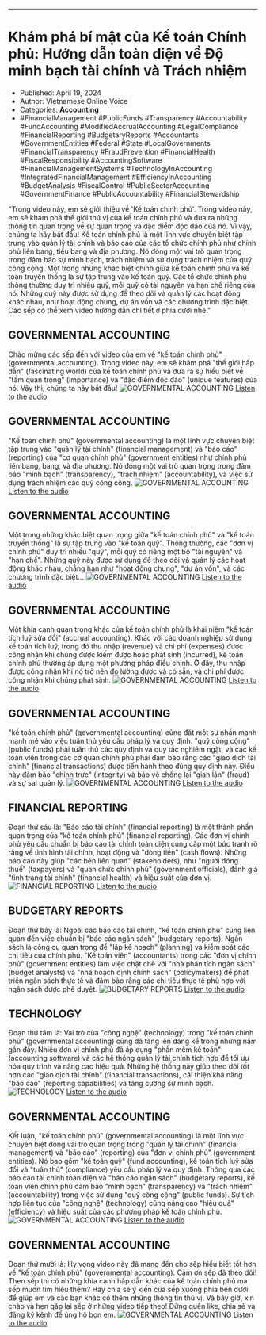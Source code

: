 
---

# Khám phá bí mật của Kế toán Chính phủ: Hướng dẫn toàn diện về Độ minh bạch tài chính và Trách nhiệm

- Published: April 19, 2024
- Author: Vietnamese Online Voice
- Categories: **Accounting**
- #FinancialManagement #PublicFunds #Transparency #Accountability #FundAccounting #ModifiedAccrualAccounting #LegalCompliance #FinancialReporting #BudgetaryReports #Accountants #GovernmentEntities #Federal #State #LocalGovernments #FinancialTransparency #FraudPrevention #FinancialHealth #FiscalResponsibility #AccountingSoftware #FinancialManagementSystems #TechnologyInAccounting #IntegratedFinancialManagement #EfficiencyInAccounting #BudgetAnalysis #FiscalControl #PublicSectorAccounting #GovernmentFinance #PublicAccountability #FinancialStewardship

"Trong video này, em sẽ giới thiệu về 'Kế toán chính phủ'. Trong video này, em sẽ khám phá thế giới thú vị của kế toán chính phủ và đưa ra những thông tin quan trọng về sự quan trọng và đặc điểm độc đáo của nó. Vì vậy, chúng ta hãy bắt đầu! Kế toán chính phủ là một lĩnh vực chuyên biệt tập trung vào quản lý tài chính và báo cáo của các tổ chức chính phủ như chính phủ liên bang, tiểu bang và địa phương. Nó đóng một vai trò quan trọng trong đảm bảo sự minh bạch, trách nhiệm và sử dụng trách nhiệm của quỹ công cộng. Một trong những khác biệt chính giữa kế toán chính phủ và kế toán truyền thống là sự tập trung vào kế toán quỹ. Các tổ chức chính phủ thông thường duy trì nhiều quỹ, mỗi quỹ có tài nguyên và hạn chế riêng của nó. Những quỹ này được sử dụng để theo dõi và quản lý các hoạt động khác nhau, như hoạt động chung, dự án vốn và các chương trình đặc biệt. Các sếp có thể xem video hướng dẫn chi tiết ở phía dưới nhé."


## GOVERNMENTAL ACCOUNTING

Chào mừng các sếp đến với video của em về "kế toán chính phủ" (governmental accounting). Trong video này, em sẽ khám phá "thế giới hấp dẫn" (fascinating world) của kế toán chính phủ và đưa ra sự hiểu biết về "tầm quan trọng" (importance) và "đặc điểm độc đáo" (unique features) của nó. Vậy thì, chúng ta hãy bắt đầu!
![GOVERNMENTAL ACCOUNTING](https://http-archiver-apis-production-80.schnworks.com/storage/images/transitions/2024-04-19/transition--6900082173-Montserrat-SemiBold-303F9F.jpg)
[Listen to the audio](https://http-archiver-apis-production-80.schnworks.com/storage/audio/file-8739350447.mp3)



## GOVERNMENTAL ACCOUNTING

"Kế toán chính phủ" (governmental accounting) là một lĩnh vực chuyên biệt tập trung vào "quản lý tài chính" (financial management) và "báo cáo" (reporting) của "cơ quan chính phủ" (government entities) như chính phủ liên bang, bang, và địa phương. Nó đóng một vai trò quan trọng trong đảm bảo "minh bạch" (transparency), "trách nhiệm" (accountability), và việc sử dụng trách nhiệm các quỹ công cộng.
![GOVERNMENTAL ACCOUNTING](https://http-archiver-apis-production-80.schnworks.com/storage/images/transitions/2024-04-19/transition--18948398929-Montserrat-Medium-303F9F.jpg)
[Listen to the audio](https://http-archiver-apis-production-80.schnworks.com/storage/audio/file-8237422872.mp3)



## GOVERNMENTAL ACCOUNTING

Một trong những khác biệt quan trọng giữa "kế toán chính phủ" và "kế toán truyền thống" là sự tập trung vào "kế toán quỹ". Thông thường, các "đơn vị chính phủ" duy trì nhiều "quỹ", mỗi quỹ có riêng một bộ "tài nguyên" và "hạn chế". Những quỹ này được sử dụng để theo dõi và quản lý các hoạt động khác nhau, chẳng hạn như "hoạt động chung", "dự án vốn", và các chương trình đặc biệt...
![GOVERNMENTAL ACCOUNTING](https://http-archiver-apis-production-80.schnworks.com/storage/images/transitions/2024-04-19/transition--6308266010-Montserrat-Thin-004895.jpg)
[Listen to the audio](https://http-archiver-apis-production-80.schnworks.com/storage/audio/file-38825888884.mp3)



## GOVERNMENTAL ACCOUNTING

Một khía cạnh quan trọng khác của kế toán chính phủ là khái niệm "kế toán tích luỹ sửa đổi" (accrual accounting). Khác với các doanh nghiệp sử dụng kế toán tích luỹ, trong đó thu nhập (revenue) và chi phí (expenses) được công nhận khi chúng được kiếm được hoặc phát sinh (incurred), kế toán chính phủ thường áp dụng một phương pháp điều chỉnh. Ở đây, thu nhập được công nhận khi nó trở nên đo lường được và có sẵn, và chi phí được công nhận khi chúng phát sinh.
![GOVERNMENTAL ACCOUNTING](https://http-archiver-apis-production-80.schnworks.com/storage/images/transitions/2024-04-19/transition--1123261055-Montserrat-Black-1A237E.jpg)
[Listen to the audio](https://http-archiver-apis-production-80.schnworks.com/storage/audio/file-30822765234.mp3)



## GOVERNMENTAL ACCOUNTING

"kế toán chính phủ" (governmental accounting) cũng đặt một sự nhấn mạnh mạnh mẽ vào việc tuân thủ yêu cầu pháp lý và quy định. "quỹ công cộng" (public funds) phải tuân thủ các quy định và quy tắc nghiêm ngặt, và các kế toán viên trong các cơ quan chính phủ phải đảm bảo rằng các "giao dịch tài chính" (financial transactions) được tiến hành theo đúng quy định này. Điều này đảm bảo "chính trực" (integrity) và bảo vệ chống lại "gian lận" (fraud) và sự sai quản lý.
![GOVERNMENTAL ACCOUNTING](https://http-archiver-apis-production-80.schnworks.com/storage/images/transitions/2024-04-19/transition-12893952134-Montserrat-Medium-673AB7.jpg)
[Listen to the audio](https://http-archiver-apis-production-80.schnworks.com/storage/audio/file-48516681993.mp3)



## FINANCIAL REPORTING

Đoạn thứ sáu là: "Báo cáo tài chính" (financial reporting) là một thành phần quan trọng của "kế toán chính phủ" (financial reporting). Các đơn vị chính phủ yêu cầu chuẩn bị báo cáo tài chính toàn diện cung cấp một bức tranh rõ ràng về tình hình tài chính, hoạt động và "dòng tiền" (cash flows). Những báo cáo này giúp "các bên liên quan" (stakeholders), như "người đóng thuế" (taxpayers) và "quan chức chính phủ" (government officials), đánh giá "tình trạng tài chính" (financial health) và hiệu suất của đơn vị.
![FINANCIAL REPORTING](https://http-archiver-apis-production-80.schnworks.com/storage/images/transitions/2024-04-19/transition--5412152780-Montserrat-ExtraBold-880E4F.jpg)
[Listen to the audio](https://http-archiver-apis-production-80.schnworks.com/storage/audio/file-4203238344.mp3)



## BUDGETARY REPORTS

Đoạn thứ bảy là: Ngoài các báo cáo tài chính, "kế toán chính phủ" cũng liên quan đến việc chuẩn bị "báo cáo ngân sách" (budgetary reports). Ngân sách là công cụ quan trọng để "lập kế hoạch" (planning) và kiểm soát các chi tiêu của chính phủ. "Kế toán viên" (accountants) trong các "đơn vị chính phủ" (government entities) làm việc chặt chẽ với "nhà phân tích ngân sách" (budget analysts) và "nhà hoạch định chính sách" (policymakers) để phát triển ngân sách thực tế và đảm bảo rằng các chi tiêu thực tế phù hợp với ngân sách được phê duyệt.
![BUDGETARY REPORTS](https://http-archiver-apis-production-80.schnworks.com/storage/images/transitions/2024-04-19/transition-11477994294-Montserrat-Thin-303F9F.jpg)
[Listen to the audio](https://http-archiver-apis-production-80.schnworks.com/storage/audio/file-5741587564.mp3)



## TECHNOLOGY

Đoạn thứ tám là: Vai trò của "công nghệ" (technology) trong "kế toán chính phủ" (governmental accounting) cũng đã tăng lên đáng kể trong những năm gần đây. Nhiều đơn vị chính phủ đã áp dụng "phần mềm kế toán" (accounting software) và các hệ thống quản lý tài chính tích hợp để tối ưu hóa quy trình và nâng cao hiệu quả. Những hệ thống này giúp theo dõi tốt hơn các "giao dịch tài chính" (financial transactions), cải thiện khả năng "báo cáo" (reporting capabilities) và tăng cường sự minh bạch.
![TECHNOLOGY](https://http-archiver-apis-production-80.schnworks.com/storage/images/transitions/2024-04-19/transition--10440626046-Montserrat-SemiBold-1A237E.jpg)
[Listen to the audio](https://http-archiver-apis-production-80.schnworks.com/storage/audio/file-17464345313.mp3)



## GOVERNMENTAL ACCOUNTING

Kết luận, "kế toán chính phủ" (governmental accounting) là một lĩnh vực chuyên biệt đóng vai trò quan trọng trong "quản lý tài chính" (financial management) và "báo cáo" (reporting) của "đơn vị chính phủ" (government entities). Nó bao gồm "kế toán quỹ" (fund accounting), kế toán tích luỹ sửa đổi và "tuân thủ" (compliance) yêu cầu pháp lý và quy định. Thông qua các báo cáo tài chính toàn diện và "báo cáo ngân sách" (budgetary reports), kế toán viên chính phủ đảm bảo "minh bạch" (transparency) và "trách nhiệm" (accountability) trong việc sử dụng "quỹ công cộng" (public funds). Sự tích hợp liên tục của "công nghệ" (technology) cũng nâng cao "hiệu quả" (efficiency) và hiệu suất của các phương pháp kế toán chính phủ.
![GOVERNMENTAL ACCOUNTING](https://http-archiver-apis-production-80.schnworks.com/storage/images/transitions/2024-04-19/transition--76247697139-Montserrat-Thin-004895.jpg)
[Listen to the audio](https://http-archiver-apis-production-80.schnworks.com/storage/audio/file-47199880512.mp3)



## GOVERNMENTAL ACCOUNTING

Đoạn thứ mười là: Hy vọng video này đã mang đến cho sếp hiểu biết tốt hơn về "kế toán chính phủ" (governmental accounting). Cảm ơn sếp đã theo dõi! Theo sếp thì có những khía cạnh hấp dẫn khác của kế toán chính phủ mà sếp muốn tìm hiểu thêm? Hãy chia sẻ ý kiến của sếp xuống phía bên dưới để giúp em và các bạn khác có thêm những thông tin thú vị. Và bây giờ, xin chào và hẹn gặp lại sếp ở những video tiếp theo! Đừng quên like, chia sẻ và đăng ký kênh để ủng hộ bọn em.
![GOVERNMENTAL ACCOUNTING](https://http-archiver-apis-production-80.schnworks.com/storage/images/transitions/2024-04-19/transition-14194375616-Montserrat-ExtraBold-9C27B0.jpg)
[Listen to the audio](https://http-archiver-apis-production-80.schnworks.com/storage/audio/file-10523318062.mp3)

